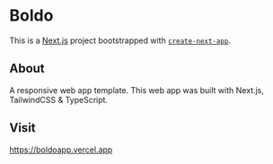 # Boldo

This is a [Next.js](https://nextjs.org/) project bootstrapped with [`create-next-app`](https://github.com/vercel/next.js/tree/canary/packages/create-next-app).

## About
A responsive web app template. This web app was built with Next.js, TailwindCSS & TypeScript.

## Visit
https://boldoapp.vercel.app
